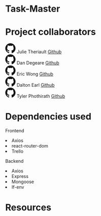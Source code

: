 # Task-Master

# Project collaborators

 <img src ="readme/images/githubLogo.png"> Julie Theriault <a href ="https://github.com/JulieT2319">Github</a><br>
 <img src ="readme/images/githubLogo.png"> Dan Degeare <a href ="https://github.com/DanDukes">Github</a><br>
<img src ="readme/images/githubLogo.png"> Eric Wong <a href ="https://github.com/Ericcwong/">Github</a><br>
<img src ="readme/images/githubLogo.png"> Dalton Earl <a href ="https://github.com/Dalton-Earl">Github</a><br>
 <img src ="readme/images/githubLogo.png"> Tyler Phothirath <a href ="https://github.com/tylerphopho">Github</a>

# Dependencies used
Frontend
<li>Axios</li>
<li>react-router-dom</li>
<li>Trello</li>


Backend
<li>Axios</li>
<li>Express</li>
<li>Mongoose</li>
<li>If-env</li>

# Resources